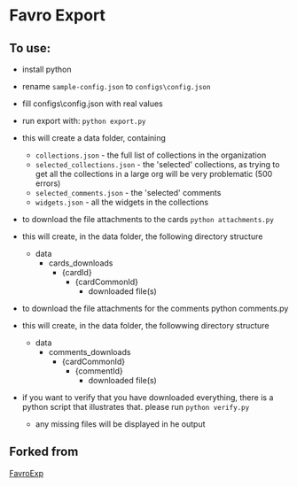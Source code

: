 # Favro Export

## To use:

- install python
- rename `sample-config.json` to `configs\config.json`
- fill configs\config.json with real values
- run export with:
	 `python export.py`
- this will create a data folder, containing
    - `collections.json`          - the full list of collections in the organization
    - `selected_collections.json` - the 'selected' collections, as trying to get all the collections in a large org will be very problematic (500 errors)
    - `selected_comments.json`    - the 'selected' comments
    - `widgets.json`              - all the widgets in the collections
- to download the file attachments to the cards
    `python attachments.py`
- this will create, in the data folder, the following directory structure
    - data
        - cards_downloads
            - {cardId}
                - {cardCommonId}
                    - downloaded file(s)
- to download the file attachments for the comments
    python comments.py
- this will create, in the data folder, the followwing directory structure
    - data
        - comments_downloads
            - {cardCommonId}
                - {commentId}
                    - downloaded file(s)

- if you want to verify that you have downloaded everything, there is a python script that illustrates that. please run
    `python verify.py`

    - any missing files will be displayed in he output


## Forked from

[FavroExp](https://github.com/moritzrinow/favroexp)